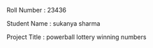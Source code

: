 Roll Number       :   23436

Student Name      :   sukanya sharma

Project Title     :   powerball lottery winning numbers



